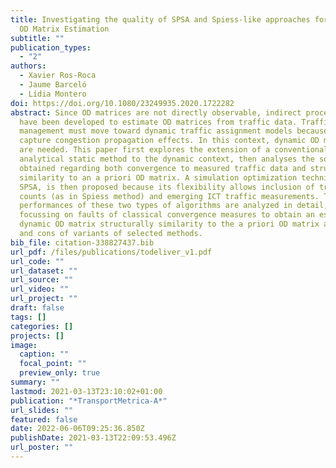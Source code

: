 ```yaml
---
title: Investigating the quality of SPSA and Spiess-like approaches for Dynamic
  OD Matrix Estimation
subtitle: ""
publication_types:
  - "2"
authors:
  - Xavier Ros-Roca
  - Jaume Barceló
  - Lídia Montero
doi: https://doi.org/10.1080/23249935.2020.1722282
abstract: Since OD matrices are not directly observable, indirect procedures
  have been developed to estimate OD matrices from traffic data. Traffic
  management must move toward dynamic traffic assignment models because they
  capture congestion propagation effects. In this context, dynamic OD matrices
  are needed. This paper first explores the extension of a conventional bilevel
  analytical static method to the dynamic context, then analyses the solutions
  obtained regarding both convergence to measured traffic data and structural
  similarity to an a priori OD matrix. A simulation optimization technique,
  SPSA, is then proposed because its flexibility allows inclusion of traffic
  counts (as in Spiess method) and emerging ICT traffic measurements. The
  performances of these two types of algorithms are analyzed in detail,
  focussing on faults of classical convergence measures to obtain an estimated
  dynamic OD matrix structurally similarity to the a priori OD matrix and pros
  and cons of variants of selected methods.
bib_file: citation-338827437.bib
url_pdf: /files/publications/todeliver_v1.pdf
url_code: ""
url_dataset: ""
url_source: ""
url_video: ""
url_project: ""
draft: false
tags: []
categories: []
projects: []
image:
  caption: ""
  focal_point: ""
  preview_only: true
summary: ""
lastmod: 2021-03-13T23:10:02+01:00
publication: "*TransportMetrica-A*"
url_slides: ""
featured: false
date: 2022-06-06T09:25:36.850Z
publishDate: 2021-03-13T22:09:53.496Z
url_poster: ""
---
```

